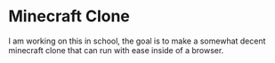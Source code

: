 # Minecraft Clone

I am working on this in school, the goal is to make a somewhat decent minecraft clone that can run with ease inside of a browser.